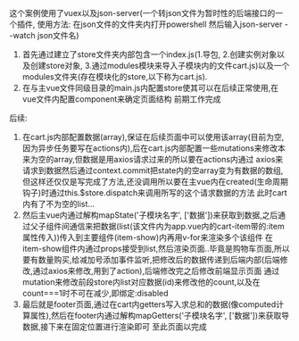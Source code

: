 这个案例使用了vuex以及json-server(一个转json文件为暂时性的后端接口的一个插件, 使用方法: 在json文件的文件夹内打开powershell 然后输入json-server --watch json文件名)
1. 首先通过建立了store文件夹内部包含一个index.js(1.导包, 2.创建实例对象以及创建store对象, 3.通过modules模块来导入子模块内的文件cart.js)以及一个modules文件夹(存在模块化的store,以下称为cart.js).
2. 在与主vue文件同级目录的main.js内配置store使其可以在后续正常使用,在vue文件内配置component来确定页面结构
前期工作完成

后续:
1. 在cart.js内部配置数据(array),保证在后续页面中可以使用该array(目前为空,因为异步任务要写在actions内),后在cart.js内部配置一些mutations来修改本来为空的array,但数据是用axios请求过来的所以要在actions内通过
   axios来请求到数据然后通过context.commit把state内的空array变为有数据的数组,但这样还仅仅是写完成了方法,还没调用所以要在主vue内在created(生命周期钩子)时通过this.$store.dispatch来调用所写的这个请求数据的方法
   此时cart内有了不为空的list...
2. 然后主vue内通过解构mapState('子模块名字', ['数据'])来获取到数据,之后通过父子组件间通信来把数据(list(该文件内为app.vue内的cart-item带的:item属性传入))传入到主要组件(item-show)内再用v-for来渲染多个该组件
   在item-show组件内通过props接受到list,然后渲染页面..毕竟是购物车页面,所以要有数量购买,给减加号添加事件监听,把修改后的数据传递到后端内部(后端修改,通过axios来修改,用到了action),后端修改完之后修改前端显示页面
   通过mutation来修改前段store内list对应数据(id)来修改他的count,以及在count===1时不可在减少,即绑定:disabled
4. 最后就是footer页面,通过在cart内getters写入求总和的数据(像computed计算属性),然后在footer内通过解构mapGetters('子模块名字', ['数据'])来获取导数据,接下来在固定位置进行渲染即可
                                                                                   至此页面以完成
